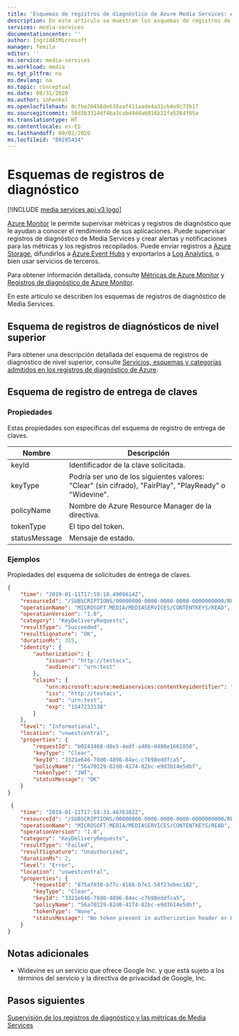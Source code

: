```yaml
---
title: 'Esquemas de registros de diagnóstico de Azure Media Services: Azure'
description: En este artículo se muestran los esquemas de registros de diagnóstico de Azure Media Services.
services: media-services
documentationcenter: ''
author: IngridAtMicrosoft
manager: femila
editor: ''
ms.service: media-services
ms.workload: media
ms.tgt_pltfrm: na
ms.devlang: na
ms.topic: conceptual
ms.date: 08/31/2020
ms.author: inhenkel
ms.openlocfilehash: 8cfbe26458de630aaf411aade4a31cb4e9c72b17
ms.sourcegitcommit: 58d3b3314df4ba3cabd4d4a6016b22fa5264f05a
ms.translationtype: HT
ms.contentlocale: es-ES
ms.lasthandoff: 09/02/2020
ms.locfileid: "89295434"
---
```

# <a name="diagnostic-logs-schemas"></a>Esquemas de registros de diagnóstico

[!INCLUDE [media services api v3 logo](./includes/v3-hr.md)]

[Azure Monitor](../../azure-monitor/overview.md) le permite supervisar métricas y registros de diagnóstico que le ayudan a conocer el rendimiento de sus aplicaciones. Puede supervisar registros de diagnóstico de Media Services y crear alertas y notificaciones para las métricas y los registros recopilados. Puede enviar registros a [Azure Storage](https://azure.microsoft.com/services/storage/), difundirlos a [Azure Event Hubs](https://azure.microsoft.com/services/event-hubs/) y exportarlos a [Log Analytics](https://azure.microsoft.com/services/log-analytics/), o bien usar servicios de terceros.

Para obtener información detallada, consulte [Métricas de Azure Monitor](../../azure-monitor/platform/data-platform.md) y [Registros de diagnóstico de Azure Monitor](../../azure-monitor/platform/platform-logs-overview.md).

En este artículo se describen los esquemas de registros de diagnóstico de Media Services.

## <a name="top-level-diagnostic-logs-schema"></a>Esquema de registros de diagnósticos de nivel superior

Para obtener una descripción detallada del esquema de registros de diagnóstico de nivel superior, consulte [Servicios, esquemas y categorías admitidos en los registros de diagnóstico de Azure](../../azure-monitor/platform/resource-logs-schema.md).

## <a name="key-delivery-log-schema"></a>Esquema de registro de entrega de claves

### <a name="properties"></a>Propiedades

Estas propiedades son específicas del esquema de registro de entrega de claves.

|Nombre|Descripción|
|---|---|
|keyId|Identificador de la clave solicitada.|
|keyType|Podría ser uno de los siguientes valores: "Clear" (sin cifrado), "FairPlay", "PlayReady" o "Widevine".|
|policyName|Nombre de Azure Resource Manager de la directiva.|
|tokenType|El tipo del token.|
|statusMessage|Mensaje de estado.|

### <a name="examples"></a>Ejemplos

Propiedades del esquema de solicitudes de entrega de claves.

```json
{
    "time": "2019-01-11T17:59:10.4908614Z",
    "resourceId": "/SUBSCRIPTIONS/00000000-0000-0000-0000-0000000000/RESOURCEGROUPS/SBKEY/PROVIDERS/MICROSOFT.MEDIA/MEDIASERVICES/SBDNSTEST",
    "operationName": "MICROSOFT.MEDIA/MEDIASERVICES/CONTENTKEYS/READ",
    "operationVersion": "1.0",
    "category": "KeyDeliveryRequests",
    "resultType": "Succeeded",
    "resultSignature": "OK",
    "durationMs": 315,
    "identity": {
        "authorization": {
            "issuer": "http://testacs",
            "audience": "urn:test"
        },
        "claims": {
            "urn:microsoft:azure:mediaservices:contentkeyidentifier": "3321e646-78d0-4896-84ec-c7b98eddfca5",
            "iss": "http://testacs",
            "aud": "urn:test",
            "exp": "1547233138"
        }
    },
    "level": "Informational",
    "location": "uswestcentral",
    "properties": {
        "requestId": "b0243468-d8e5-4edf-a48b-d408e1661050",
        "keyType": "Clear",
        "keyId": "3321e646-78d0-4896-84ec-c7b98eddfca5",
        "policyName": "56a70229-82d0-4174-82bc-e9d3b14e5dbf",
        "tokenType": "JWT",
        "statusMessage": "OK"
    }
} 
```

```json
 {
    "time": "2019-01-11T17:59:33.4676382Z",
    "resourceId": "/SUBSCRIPTIONS/00000000-0000-0000-0000-0000000000/RESOURCEGROUPS/SBKEY/PROVIDERS/MICROSOFT.MEDIA/MEDIASERVICES/SBDNSTEST",
    "operationName": "MICROSOFT.MEDIA/MEDIASERVICES/CONTENTKEYS/READ",
    "operationVersion": "1.0",
    "category": "KeyDeliveryRequests",
    "resultType": "Failed",
    "resultSignature": "Unauthorized",
    "durationMs": 2,
    "level": "Error",
    "location": "uswestcentral",
    "properties": {
        "requestId": "875af030-b77c-416b-b7e1-58f23ebec182",
        "keyType": "Clear",
        "keyId": "3321e646-78d0-4896-84ec-c7b98eddfca5",
        "policyName": "56a70229-82d0-4174-82bc-e9d3b14e5dbf",
        "tokenType": "None",
        "statusMessage": "No token present in authorization header or URL."
    }
} 
```

## <a name="additional-notes"></a>Notas adicionales

* Widevine es un servicio que ofrece Google Inc. y que está sujeto a los términos del servicio y la directiva de privacidad de Google, Inc.

## <a name="next-steps"></a>Pasos siguientes

[Supervisión de los registros de diagnóstico y las métricas de Media Services](media-services-metrics-diagnostic-logs.md)
